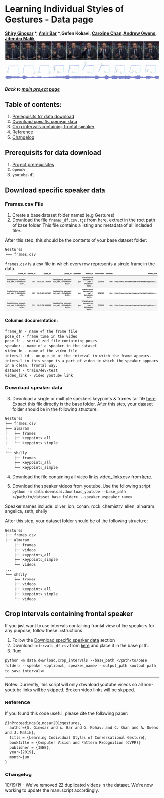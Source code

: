 # Learning Individual Styles of Gestures - Data page
#### [Shiry Ginosar](http://people.eecs.berkeley.edu/~shiry) *, [Amir Bar](http://amirbar.github.io) *, Gefen Kohavi, [Caroline Chan](https://www.csail.mit.edu/person/caroline-chan), [Andrew Owens](http://andrewowens.com/), [Jitendra Malik](https://people.eecs.berkeley.edu/~malik/)![alt text](../data/teaser_gan_oliver_041.png "")
##### Back to [main project page](https://people.eecs.berkeley.edu/~shiry/projects/speech2gesture/index.html)


## Table of contents:
1. [Prerequisits for data download](#Prerequisits-for-data-download)
2. [Download specific speaker data](#Download-specific-speaker-data)
3. [Crop intervals containing frontal speaker](#Crop-intervals-containing-frontal-speaker)
4. [Reference](#reference)
5. [Changelog](#changelog)


## Prerequisits for data download
1. [Project prerequisites](https://github.com/amirbar/speech2gesture#prerequisites)
2. `OpenCV`
3. `youtube-dl`

## Download specific speaker data
### Frames.csv File

1. Create a base dataset folder named (e.g Gestures)
2. Download the file `frames_df.csv.tgz` from [here](https://drive.google.com/drive/folders/1qvvnfGwas8DUBrwD4DoBnvj8anjSLldZ). extract in the root path of base folder. This file contains a listing and metadata of all included files. 

After this step, this should be the contents of your base dataset folder:
```
Gestures
└── frames.csv
```


`frames.csv` is a csv file in which every row represents a single frame in the data.  
![alt text](../data/frames.png "")

#### Columns documentation:
```
frame_fn - name of the frame file
pose_dt - frame time in the video
pose_fn - serialized file containing poses
speaker - name of a speaker in the dataset
video_fn - name of the video file
interval_id - unique id of the interval in which the frame appears. interval in this scope is a part of video in which the speaker appears in a clean, frontal way.
dataset - train/dev/test
video_link - video youtube link   
```

### Download speaker data

3. Download a single or multiple speakers keypoints & frames tar file [here](https://drive.google.com/drive/folders/1qvvnfGwas8DUBrwD4DoBnvj8anjSLldZ). Extract this file directly in the base folder. 
After this step, your dataset folder should be in the following structure:
```
Gestures
├── frames.csv
├── almaram
│   ├── frames
│   ├── keypoints_all
│   └── keypoints_simple
...
└── shelly
    ├── frames
    ├── keypoints_all
    └── keypoints_simple
```

4. Download the file containing all video links video_links.csv from [here](https://drive.google.com/drive/folders/1qvvnfGwas8DUBrwD4DoBnvj8anjSLldZ).
 
5. Download the speaker videos from youtube. Use the following script:
`python -m data.download.download_youtube --base_path </path/to/dataset base folder> --speaker <speaker_name>`

Speaker names include: 
oliver, jon, conan, rock, chemistry, ellen, almaram, angelica, seth, shelly


After this step, your dataset folder should be of the following structure:
```
Gestures
├── frames.csv
├── almaram
    ├── frames
    ├── videos
    ├── keypoints_all
    ├── keypoints_simple
    └── videos
...
└── shelly
    ├── frames
    ├── videos
    ├── keypoints_all
    ├── keypoints_simple
    └── videos
```

## Crop intervals containing frontal speaker

If you just want to use intervals containing frontal view of the speakers for any purpose, follow these instructions
1. Follow the [Download specific speaker data](#Download-specific-speaker-data) section
2. Download `intervals_df.csv` from [here](https://drive.google.com/drive/folders/1qvvnfGwas8DUBrwD4DoBnvj8anjSLldZ) and place it in the base path.
3. Run: 

```python -m data.download.crop_intervals --base_path </path/to/base folder> --speaker <optional, speaker_name> --output_path <output path to save intervals>```

---


Notes:
Currently, this script will only download youtube videos so all non-youtube links will be skipped. Broken video links will be skipped.

### Reference
If you found this code useful, please cite the following paper:


```
@InProceedings{ginosar2019gestures,
  author={S. Ginosar and A. Bar and G. Kohavi and C. Chan and A. Owens and J. Malik},
  title = {Learning Individual Styles of Conversational Gesture},
  booktitle = {Computer Vision and Pattern Recognition (CVPR)}
  publisher = {IEEE},
  year={2019},
  month=jun
}
```

### Changelog
10/19/19 - We've removed 22 duplicated videos in the dataset. We're now working to update the manuscript accordingly.

